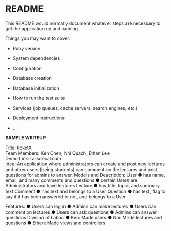 # README

This README would normally document whatever steps are necessary to get the
application up and running.

Things you may want to cover:

* Ruby version

* System dependencies

* Configuration

* Database creation

* Database initialization

* How to run the test suite

* Services (job queues, cache servers, search engines, etc.)

* Deployment instructions

* ...


**SAMPLE WRITEUP**

Title:​ ticketX  
Team Members:​ Ken Chen, Nhi Quach, Ethan Lee  
Demo Link:​ railsdecal.com  
Idea: ​An application where administrators can create and post new lectures and other users (being
students) can comment on the lectures and post questions for admins to answer.
Models and Description:
User
● has name, email, and many comments and questions
● certain Users are Administrators and have lectures
Lecture
● has title, topic, and summary text
Comment
● has text and belongs to a User
Question
● has text, flag to say if it has been answered or not, and belongs to a User

Features:
● Users can log in
● Admins can make lectures
● Users can comment on lectures
● Users can ask questions
● Admins can answer questions
Division of Labor:
● Ken: Made users
● Nhi: Made lectures and questions
● Ethan: Made views and controllers
